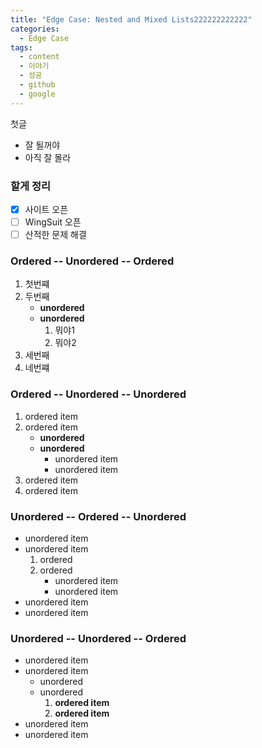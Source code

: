 ```yaml
---
title: "Edge Case: Nested and Mixed Lists222222222222"
categories:
  - Edge Case
tags:
  - content
  - 이야기
  - 성공
  - github
  - google
---
```


첫글

- 잘 될꺼야
- 아직 잘 몰라

### 할게 정리

- [x] 사이트 오픈
- [ ] WingSuit 오픈
- [ ] 산적한 문제 해결

### Ordered -- Unordered -- Ordered

1. 첫번쨰
2. 두번째
   - **unordered**
   - **unordered**
     1. 뭐야1
     2. 뭐야2
3. 세번째
4. 네번쨰

### Ordered -- Unordered -- Unordered

1. ordered item
2. ordered item
   - **unordered**
   - **unordered**
     - unordered item
     - unordered item
3. ordered item
4. ordered item

### Unordered -- Ordered -- Unordered

- unordered item
- unordered item
  1. ordered
  2. ordered
     - unordered item
     - unordered item
- unordered item
- unordered item

### Unordered -- Unordered -- Ordered

- unordered item
- unordered item
  - unordered
  - unordered
    1. **ordered item**
    2. **ordered item**
- unordered item
- unordered item

